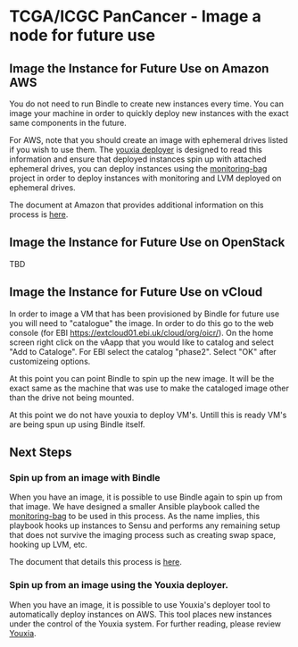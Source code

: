 # TCGA/ICGC PanCancer - Image a node for future use

## Image the Instance for Future Use on Amazon AWS

You do not need to run Bindle to create new instances every time. You can image your machine in order to quickly deploy new instances with the exact same components in the future. 

For AWS, note that you should create an image with ephemeral drives listed if you wish to use them. The [youxia deployer](https://github.com/CloudBindle/youxia#deployer) is designed to read this information and ensure that deployed instances spin up with attached ephemeral drives, you can deploy instances using the [monitoring-bag](https://github.com/ICGC-TCGA-PanCancer/monitoring-bag) project in order to deploy instances with monitoring and LVM deployed on ephemeral drives. 

The document at Amazon that provides additional information on this process is [here](http://docs.aws.amazon.com/AWSEC2/latest/UserGuide/creating-an-ami-ebs.html). 

## Image the Instance for Future Use on OpenStack 

TBD

## Image the Instance for Future Use on vCloud

In order to image a VM that has been provisioned by Bindle for future use you will need to "catalogue" the image. In order to do this go to the web console (for EBI https://extcloud01.ebi.uk/cloud/org/oicr/). On the home screen right click on the vAapp that you would like to catalog and select "Add to Cataloge". For EBI select the catalog "phase2". Select "OK" after customizeing options. 

At this point you can point Bindle to spin up the new image. It will be the exact same as the machine that was use to make the cataloged image other than the drive not being mounted. 

At this point we do not have youxia to deploy VM's. Untill this is ready VM's are being spun up using Bindle itself. 

## Next Steps

### Spin up from an image with Bindle

When you have an image, it is possible to use Bindle again to spin up from that image. We have designed a smaller Ansible playbook called the [monitoring-bag](https://github.com/ICGC-TCGA-PanCancer/monitoring-bag) to be used in this process. As the name implies, this playbook hooks up instances to Sensu and performs any remaining setup that does not survive the imaging process such as creating swap space, hooking up LVM, etc. 

The document that details this process is [here](instance_from_image_with_bindle.md).

### Spin up from an image using the Youxia deployer. 

When you have an image, it is possible to use Youxia's deployer tool to automatically deploy instances on AWS. This tool places new instances under the control of the Youxia system. For further reading, please review [Youxia](youxia.md).
